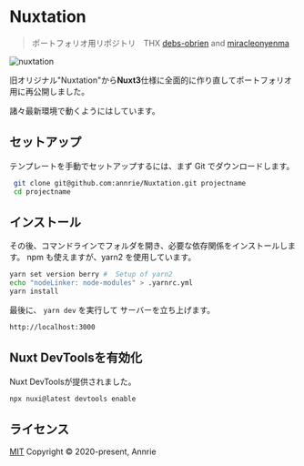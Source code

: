 # Nuxtation 

> ポートフォリオ用リポジトリ　THX [debs-obrien](https://github.com/debs-obrien) and [miracleonyenma](https://github.com/miracleonyenma/content-v2-blog)

![nuxtation](https://user-images.githubusercontent.com/5172584/219685899-f21d7608-2cd0-4fe1-872f-f25822ae2551.png)

旧オリジナル"Nuxtation"から**Nuxt3**仕様に全面的に作り直してポートフォリオ用に再公開しました。

諸々最新環境で動くようにはしています。

## セットアップ

テンプレートを手動でセットアップするには、まず Git でダウンロードします。

```bash
 git clone git@github.com:annrie/Nuxtation.git projectname
 cd projectname
```

## インストール

その後、コマンドラインでフォルダを開き、必要な依存関係をインストールします。 npm も使えますが、yarn2 を使用しています。

```bash
yarn set version berry #  Setup of yarn2
echo "nodeLinker: node-modules" > .yarnrc.yml
yarn install
```

最後に、 `yarn dev` を実行して サーバーを立ち上げます。

```bash
http://localhost:3000
```

## Nuxt DevToolsを有効化
Nuxt DevToolsが提供されました。

```bash
npx nuxi@latest devtools enable
```

## ライセンス

[MIT](https://github.com/annrie/Nuxtation/blob/main/LICENSE)
Copyright &copy; 2020-present, Annrie
